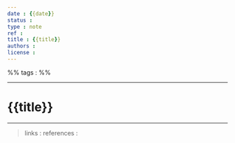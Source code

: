 ```yaml
---
date : {{date}}
status : 
type : note
ref : 
title : {{title}}
authors : 
license : 
---
```


%% tags : %% 

---

{{title}}
===


---
> links : 
> references : 